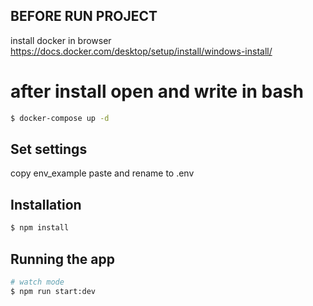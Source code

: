 ## BEFORE RUN PROJECT

install docker in browser
https://docs.docker.com/desktop/setup/install/windows-install/

# after install open and write in bash
```bash
$ docker-compose up -d
```
## Set settings
copy env_example
paste and rename to .env

## Installation

```bash
$ npm install
```

## Running the app

```bash
# watch mode
$ npm run start:dev
```